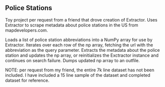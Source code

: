 ## Police Stations

Toy project per request from a friend that drove creation of Extractor.  Uses Extractor to scrape metadata about police stations in the US from mapdevelopers.com.

Loads a list of police station abbreviations into a NumPy array for use by Extractor.  Iterates over each row of the np array, fetching the url with the abbreviation as the query parameter.  Extracts the metadata about the police station and updates the np array, or reinitializes the Exctractor instance and continues on search failure.  Dumps updated np array to an outfile.

NOTE: per request from my friend, the entire 7k line dataset has not been included.  I have included a 15 line sample of the dataset and completed dataset for reference. 
